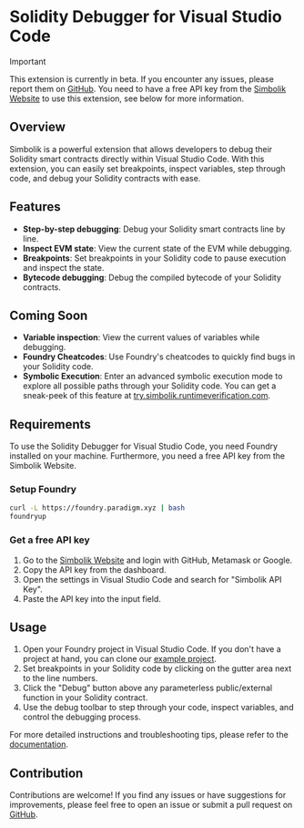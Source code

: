 # Solidity Debugger for Visual Studio Code

> [!IMPORTANT]
> This extension is currently in beta. If you encounter any issues, please report them on [GitHub](https://github.com/runtimeverification/simbolik-vscode/issues).
> You need to have a free API key from the [Simbolik Website](https://simbolik.runtimeverification.com) to use this extension, see below for more information.

## Overview

Simbolik is a powerful extension that allows developers to debug their Solidity smart contracts directly within Visual Studio Code.
With this extension, you can easily set breakpoints, inspect variables, step through code, and debug your Solidity contracts with ease.

## Features

- **Step-by-step debugging**: Debug your Solidity smart contracts line by line.
- **Inspect EVM state**: View the current state of the EVM while debugging.
- **Breakpoints**: Set breakpoints in your Solidity code to pause execution and inspect the state.
- **Bytecode debugging**: Debug the compiled bytecode of your Solidity contracts.

## Coming Soon

- **Variable inspection**: View the current values of variables while debugging.
- **Foundry Cheatcodes**: Use Foundry's cheatcodes to quickly find bugs in your Solidity code.
- **Symbolic Execution**: Enter an advanced symbolic execution mode to explore all possible paths through your Solidity code. You can get a sneak-peek of this feature at [try.simbolik.runtimeverification.com](try.simbolik.runtimeverification.com).

## Requirements

To use the Solidity Debugger for Visual Studio Code, you need Foundry installed on your machine.
Furthermore, you need a free API key from the Simbolik Website.

### Setup Foundry

```bash
curl -L https://foundry.paradigm.xyz | bash
foundryup
```

### Get a free API key

1. Go to the [Simbolik Website](https://simbolik.runtimeverification.com) and login with GitHub, Metamask or Google.
2. Copy the API key from the dashboard.
3. Open the settings in Visual Studio Code and search for "Simbolik API Key".
4. Paste the API key into the input field.

## Usage

1. Open your Foundry project in Visual Studio Code. If you don't have a project at hand, you can clone our [example project](https://github.com/runtimeverification/simbolik-examples).
2. Set breakpoints in your Solidity code by clicking on the gutter area next to the line numbers.
3. Click the "Debug" button above any parameterless public/external function in your Solidity contract.
5. Use the debug toolbar to step through your code, inspect variables, and control the debugging process.

For more detailed instructions and troubleshooting tips, please refer to the [documentation](https://docs.runtimeverification.com/simbolik).

## Contribution

Contributions are welcome! If you find any issues or have suggestions for improvements, please feel free to open an issue or submit a pull request on [GitHub](https://github.com/runtimeverification/simbolik-vscode).
